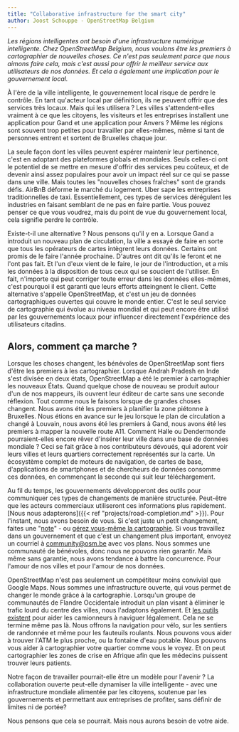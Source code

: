 ```yaml
---
title: "Collaborative infrastructure for the smart city"
author: Joost Schouppe - OpenStreetMap Belgium
---
```


*Les régions intelligentes ont besoin d'une infrastructure numérique intelligente. Chez OpenStreetMap Belgium, nous voulons être les premiers à cartographier de nouvelles choses. Ce n'est pas seulement parce que nous aimons faire cela, mais c'est aussi pour offrir le meilleur service aux utilisateurs de nos données. Et cela a également une implication pour le gouvernement local.*

À l'ère de la ville intelligente, le gouvernement local risque de perdre le contrôle. En tant qu'acteur local par définition, ils ne peuvent offrir que des services très locaux. Mais qui les utilisera ? Les villes s'attendent-elles vraiment à ce que les citoyens, les visiteurs et les entreprises installent une application pour Gand et une application pour Anvers ? Même les régions sont souvent trop petites pour travailler par elles-mêmes, même si tant de personnes entrent et sortent de Bruxelles chaque jour.

La seule façon dont les villes peuvent espérer maintenir leur pertinence, c'est en adoptant des plateformes globals et mondiales. Seuls celles-ci ont le potentiel de se mettre en mesure d'offrir des services peu coûteux, et de devenir ainsi assez populaires pour avoir un impact réel sur ce qui se passe dans une ville. Mais toutes les "nouvelles choses fraîches" sont de grands défis. AirBnB déforme le marché du logement. Uber sape les entreprises traditionnelles de taxi. Essentiellement, ces types de services dérégulent les industries en faisant semblant de ne pas en faire partie. Vous pouvez penser ce que vous voudrez, mais du point de vue du gouvernement local, cela signifie perdre le contrôle.

Existe-t-il une alternative ? Nous pensons qu'il y en a. Lorsque Gand a introduit un nouveau plan de circulation, la ville a essayé de faire en sorte que tous les opérateurs de cartes intègrent leurs données. Certains ont promis de le faire l'année prochaine. D'autres ont dit qu'ils le feront et ne l'ont pas fait. Et l'un d'eux vient de le faire, le jour de l'introduction, et a mis les données à la disposition de tous ceux qui se soucient de l'utiliser. En fait, n'importe qui peut corriger toute erreur dans les données elles-mêmes, c'est pourquoi il est garanti que leurs efforts atteingnent le client. Cette alternative s'appelle OpenStreetMap, et c'est un jeu de données cartographiques ouvertes qui couvre le monde entier. C'est le seul service de cartographie qui évolue au niveau mondial et qui peut encore être utilisé par les gouvernements locaux pour influencer directement l'expérience des utilisateurs citadins.

## Alors, comment ça marche ?

Lorsque les choses changent, les bénévoles de OpenStreetMap sont fiers d'être les premiers à les cartographier. Lorsque Andrah Pradesh en Inde s'est divisée en deux états, OpenStreetMap a été le premier à cartographier les nouveaux États. Quand quelque chose de nouveau se produit autour d'un de nos mappeurs, ils ouvrent leur éditeur de carte sans une seconde réflexion. Tout comme nous le faisons lorsque de grandes choses changent. Nous avons été les premiers à planifier la zone piétonne à Bruxelles. Nous étions en avance sur le jeu lorsque le plan de circulation a changé à Louvain, nous avons été les premiers à Gand, nous avons été les premiers à mapper la nouvelle route A11. Comment Halle ou Dendermonde pourraient-elles encore rêver d'insérer leur ville dans une base de données mondiale ?
Ceci se fait grâce à nos contributeurs dévoués, qui adorent voir leurs villes et leurs quartiers correctement représentés sur la carte. Un écosystème complet de moteurs de navigation, de cartes de base, d'applications de smartphones et de chercheurs de données consomme ces données, en commençant la seconde qui suit leur téléchargement.

Au fil du temps, les gouvernements développeront des outils pour communiquer ces types de changements de manière structurée. Peut-être que les acteurs commerciaux utiliseront ces informations plus rapidement. [Nous nous adapterons]({{< ref "projects/road-completion.md" >}}). Pour l'instant, nous avons besoin de vous. Si c'est juste un petit changement, faites une "[note](https://wiki.openstreetmap.org/wiki/Notes)" - ou [gérez vous-même la cartographie](https://www.learnosm.org). Si vous travaillez dans un gouvernement et que c'est un changement plus important, envoyez un courriel à <community@osm.be> avec vos plans. Nous sommes une communauté de bénévoles, donc nous ne pouvons rien garantir. Mais même sans garantie, nous avons tendance à battre la concurrence. Pour l'amour de nos villes et pour l'amour de nos données.

OpenStreetMap n'est pas seulement un compétiteur moins convivial que Google Maps. Nous sommes une infrastructure ouverte, qui vous permet de changer le monde grâce à la cartographie. Lorsqu'un groupe de communautés de Flandre Occidentale introduit un plan visant à éliminer le trafic lourd du centre des villes, nous l'adaptons également. Et [les outils existent](https://graphhopper.com/maps/?point=50.812877%2C4.134378&point=50.806206%2C4.148626&locale=nl-NL&vehicle=truck&weighting=fastest&elevation=true&use_miles=false&layer=Omniscale) pour aider les camionneurs à naviguer légalement. Cela ne se termine même pas là. Nous offrons la navigation pour vélo, sur les sentiers de randonnée et même pour les fauteuils roulants. Nous pouvons vous aider à trouver l'ATM le plus proche, ou la fontaine d'eau potable. Nous pouvons vous aider à cartographier votre quartier comme vous le voyez. Et on peut cartographier les zones de crise en Afrique afin que les médecins puissent trouver leurs patients.

Notre façon de travailler pourrait-elle être un modèle pour l'avenir ? La collaboration ouverte peut-elle dynamiser la ville intelligente - avec une infrastructure mondiale alimentée par les citoyens, soutenue par les gouvernements et permettant aux entreprises de profiter, sans définir de limites ni de portée?

Nous pensons que cela se pourrait. Mais nous aurons besoin de votre aide.
